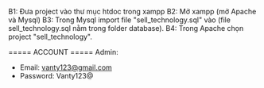 <!-- ===== HƯỚNG DẪN SỬ DỤNG ===== -->
B1: Đưa project vào thư mục htdoc trong xampp
B2: Mở xampp (mở Apache và Mysql)
B3: Trong Mysql import file "sell_technology.sql" vào (file sell_technology.sql nằm trong folder database).
B4: Trong Apache chọn project "sell_technology".

===== ACCOUNT =====
Admin: 
- Email: vanty123@gmail.com
- Password: Vanty123@